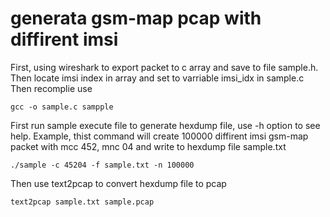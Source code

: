 # generata gsm-map pcap with diffirent imsi
First, using wireshark to export packet to c array and save to file sample.h.
Then locate imsi index in array and set to varriable imsi_idx in sample.c
Then recomplie use
```
gcc -o sample.c sampple
```
First run sample execute file to generate hexdump file, use -h option to see help. 
Example, thist command will create 100000 diffirent imsi gsm-map packet with mcc 452, mnc 04 and write to hexdump file sample.txt
```
./sample -c 45204 -f sample.txt -n 100000 
```
Then use text2pcap to convert hexdump file to pcap
```
text2pcap sample.txt sample.pcap
```
